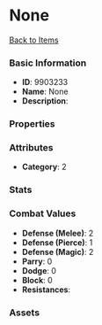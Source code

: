 # None



[Back to Items](../items.md)

### Basic Information

- **ID**: 9903233
- **Name**: None
- **Description**: 

### Properties


### Attributes

- **Category**: 2

### Stats


### Combat Values

- **Defense (Melee)**: 2
- **Defense (Pierce)**: 1
- **Defense (Magic)**: 2
- **Parry**: 0
- **Dodge**: 0
- **Block**: 0
- **Resistances**: 

### Assets


